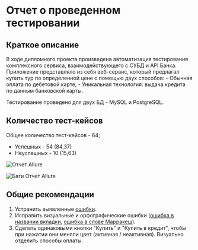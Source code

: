 # Отчет о проведенном тестировании

## Краткое описание  
   В ходе дипломного проекта произведена автоматизация тестирования комплексного сервиса, взаимодействующего с СУБД и API Банка. Приложение представляло из себя веб-сервис, который предлагал купить тур по определенной цене с помощью двух способов: - Обычная оплата по дебетовой карте, - Уникальная технология: выдача кредита по данным банковской карты.  
   
   Тестирование проведено для двух БД - MySQL и PostgreSQL.
## Количество тест-кейсов
Общее количество тест-кейсов - 64;
-  Успешных - 54 (84,37)
-  Неуспешных - 10 (15,63)
 
![Отчет Allure](https://user-images.githubusercontent.com/106993666/226314411-e0d7cef6-4000-4dfc-8454-f6a303b95a0d.jpg)

![Баги Отчет Allure](https://user-images.githubusercontent.com/106993666/226315256-cc7920a2-c2bf-41df-91b2-8a695612ba56.jpg)

## Общие рекомендации

1) Устранить выявленные [ошибки](https://github.com/Mariyapodnebesnaya/diplomQA41/issues).
2) Исправить визуальные и орфографические ошибки ([ошибка в названии вкладки](https://github.com/Mariyapodnebesnaya/diplomQA41/issues/9), [ошибка в слове Марракеш](https://github.com/Mariyapodnebesnaya/diplomQA41/issues/8)).
3) Сделать одинаковыми кнопки "Купить" и "Купить в кредит", чтобы при нажатии они меняли цвет (активная / неактивная). Визуально отделить способы оплаты.
